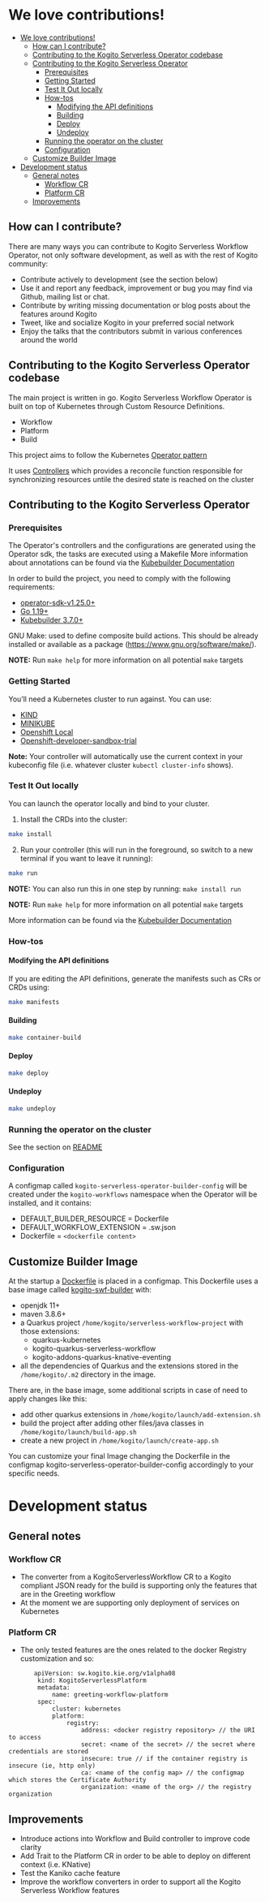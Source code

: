 # We love contributions!

- [We love contributions!](#we-love-contributions)
  - [How can I contribute?](#how-can-i-contribute)
  - [Contributing to the Kogito Serverless Operator codebase](#contributing-to-the-kogito-serverless-operator-codebase)
  - [Contributing to the Kogito Serverless Operator](#contributing-to-the-kogito-serverless-operator)
    - [Prerequisites](#prerequisites)
    - [Getting Started](#getting-started)
    - [Test It Out locally](#test-it-out-locally)
    - [How-tos](#how-tos)
      - [Modifying the API definitions](#modifying-the-api-definitions)
      - [Building](#building)
      - [Deploy](#deploy)
      - [Undeploy](#undeploy)
    - [Running the operator on the cluster](#running-the-operator-on-the-cluster)
    - [Configuration](#configuration)
  - [Customize Builder Image](#customize-builder-image)
- [Development status](#development-status)
  - [General notes](#general-notes)
    - [Workflow CR](#workflow-cr)
    - [Platform CR](#platform-cr)
  - [Improvements](#improvements)

## How can I contribute?

There are many ways you can contribute to Kogito Serverless Workflow Operator, not only software development, as well as with the rest of Kogito community:

- Contribute actively to development (see the section below)
- Use it and report any feedback, improvement or bug you may find via Github, mailing list or chat.
- Contribute by writing missing documentation or blog posts about the features around Kogito
- Tweet, like and socialize Kogito in your preferred social network
- Enjoy the talks that the contributors submit in various conferences around the world

## Contributing to the Kogito Serverless Operator codebase

The main project is written in go. 
Kogito Serverless Workflow Operator is built on top of Kubernetes through Custom Resource Definitions.

- Workflow
- Platform
- Build

This project aims to follow the Kubernetes [Operator pattern](https://kubernetes.io/docs/concepts/extend-kubernetes/operator/)

It uses [Controllers](https://kubernetes.io/docs/concepts/architecture/controller/)
which provides a reconcile function responsible for synchronizing resources untile the desired state is reached on the cluster


## Contributing to the Kogito Serverless Operator

### Prerequisites

The Operator's controllers and the configurations are generated using the Operator sdk, the tasks are executed using a Makefile
More information about annotations can be found via the [Kubebuilder Documentation](https://book.kubebuilder.io/introduction.html)

In order to build the project, you need to comply with the following requirements:

- [operator-sdk-v1.25.0+](https://sdk.operatorframework.io/docs/building-operators/golang/installation/)
- [Go 1.19+](https://go.dev/dl/)
- [Kubebuilder 3.7.0+](https://github.com/kubernetes-sigs/kubebuilder/releases)


GNU Make: 
used to define composite build actions. This should be already installed or available as a package (https://www.gnu.org/software/make/).

**NOTE:** Run `make help` for more information on all potential `make` targets

### Getting Started

You’ll need a Kubernetes cluster to run against. You can use:

- [KIND](https://sigs.k8s.io/kind) 
- [MINIKUBE](https://minikube.sigs.k8s.io)  
- [Openshift Local](https://console.redhat.com/openshift/create/local) 
- [Openshift-developer-sandbox-trial](https://www.redhat.com/en/technologies/cloud-computing/openshift/openshift-developer-sandbox-trial)

**Note:** Your controller will automatically use the current context in your kubeconfig file (i.e. whatever cluster `kubectl cluster-info` shows).

### Test It Out locally

You can launch the operator locally and bind to your cluster.

1. Install the CRDs into the cluster:

```sh
make install
```

2. Run your controller (this will run in the foreground, so switch to a new terminal if you want to leave it running):

```sh Kubernetes cluster to run against. You can use:
make run
```

**NOTE:** You can also run this in one step by running: `make install run`

**NOTE:** Run `make help` for more information on all potential `make` targets

More information can be found via the [Kubebuilder Documentation](https://book.kubebuilder.io/introduction.html)

### How-tos

#### Modifying the API definitions

If you are editing the API definitions, generate the manifests such as CRs or CRDs using:
```sh
make manifests
```

#### Building

```sh
make container-build
```

#### Deploy

```sh
make deploy
```

#### Undeploy

```sh
make undeploy
```

### Running the operator on the cluster

See the section on [README](./README.md#getting-started)

### Configuration

A configmap called `kogito-serverless-operator-builder-config` will be created under the `kogito-workflows` namespace when the Operator will be installed, and it contains:

- DEFAULT_BUILDER_RESOURCE = Dockerfile
- DEFAULT_WORKFLOW_EXTENSION = .sw.json
- Dockerfile = `<dockerfile content>`

## Customize Builder Image

At the startup a [Dockerfile](./config/manager/kogito_builder_dockerfile.yaml) is placed in a configmap. This Dockerfile uses a base image called [kogito-swf-builder](https://github.com/kiegroup/kogito-images/tree/master/modules/kogito-swf-builder) with:

- openjdk 11+
- maven 3.8.6+
- a Quarkus project  `/home/kogito/serverless-workflow-project` with those extensions:
  - quarkus-kubernetes 
  - kogito-quarkus-serverless-workflow 
  - kogito-addons-quarkus-knative-eventing
- all the dependencies of Quarkus and the extensions stored in the `/home/kogito/.m2` directory in the image. 


There are, in the base image, some additional scripts in case of need to apply changes like this: 

- add other quarkus extensions in `/home/kogito/launch/add-extension.sh`
- build the project after adding other files/java classes  in `/home/kogito/launch/build-app.sh`
- create a new project in `/home/kogito/launch/create-app.sh`

You can customize your final Image changing the Dockerfile in the configmap kogito-serverless-operator-builder-config accordingly to your specific needs.

# Development status
## General notes
### Workflow CR
- The converter from a KogitoServerlessWorkflow CR to a Kogito compliant JSON ready for the build is supporting only the features that are in the Greeting workflow
- At the moment we are supporting only deployment of services on Kubernetes
### Platform CR
- The only tested features are the ones related to the docker Registry customization and so:
```
       apiVersion: sw.kogito.kie.org/v1alpha08
        kind: KogitoServerlessPlatform
        metadata:
            name: greeting-workflow-platform
        spec:
            cluster: kubernetes
            platform:
                registry:
                    address: <docker registry repository> // the URI to access
                    secret: <name of the secret> // the secret where credentials are stored
                    insecure: true // if the container registry is insecure (ie, http only)
                    ca: <name of the config map> // the configmap which stores the Certificate Authority
                    organization: <name of the org> // the registry organization
```
## Improvements
- Introduce actions into Workflow and Build controller to improve code clarity
- Add Trait to the Platform CR in order to be able to deploy on different context (i.e. KNative)
- Test the Kaniko cache feature
- Improve the workflow converters in order to support all the Kogito Serverless Workflow features

